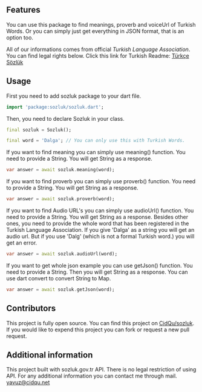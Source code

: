 ## Features
You can use this package to find meanings, proverb and voiceUrl of Turkish Words.
Or you can simply just get everything in JSON format, that is an option too.

All of our informations comes from official *Turkish Language Association*. You can find legal rights below.
Click this link for Turkish Readme: [Türkçe Sözlük](https://github.com/CidQu/sozluk/blob/main/READMETR.md)
## Usage

First you need to add sozluk package to your dart file.
```dart
import 'package:sozluk/sozluk.dart';
```

Then, you need to declare Sozluk in your class.
```dart
final sozluk = Sozluk();

final word = 'Dalga'; // You can only use this with Turkish Words.
```

If you want to find meaning you can simply use meaning() function. You need to provide a String. You will get String as a response.
```dart
var answer = await sozluk.meaning(word);
```

If you want to find proverb you can simply use proverb() function. You need to provide a String. You will get String as a response.
```dart
var answer = await sozluk.proverb(word);
```

If you want to find Audio URL's you can simply use audioUrl() function. You need to provide a String. You will get String as a response. Besides other ones, you need to provide the whole word that has been registered in the Turkish Language Association. If you give 'Dalga' as a string you will get an audio url. But if you use 'Dalg' (which is not a formal Turkish word.) you will get an error. 
```dart
var answer = await sozluk.audioUrl(word);
```

If you want to get whole json example you can use getJson() function. You need to provide a String. Then you will get String as a response. You can use dart convert to convert String to Map.
```dart
var answer = await sozluk.getJson(word);
```
## Contributors
This project is fully open source. You can find this project on [CidQu/sozluk](https://github.com/CidQu/sozluk). If you would like to expend this project you can fork or request a new pull request.

## Additional information

This project built with sozluk.gov.tr API. There is no legal restriction of using API. 
For any additional information you can contact me through mail. yavuz@cidqu.net